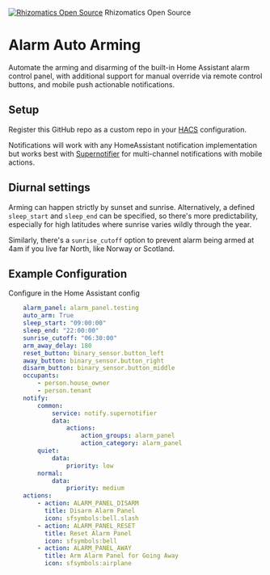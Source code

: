 [![Rhizomatics Open Source](https://avatars.githubusercontent.com/u/162821163?s=96&v=4)](https://github.com/rhizomatics) Rhizomatics Open Source



# Alarm Auto Arming

Automate the arming and disarming of the built-in Home Assistant alarm 
control panel, with additional support for manual override via remote
control buttons, and mobile push actionable notifications.


## Setup

Register this GitHub repo as a custom repo 
in your [HACS]( https://hacs.xyz) configuration. 

Notifications will work with any HomeAssistant notification implementation
but works best with [Supernotifier](https://jeyrb.github.io/hass_supernotify/) for multi-channel notifications with mobile actions.

## Diurnal settings

Arming can happen strictly by sunset and sunrise. 
Alternatively, a defined `sleep_start` and `sleep_end` can be specified, so there's more
predictability, especially for high latitudes where sunrise varies wildly through the year.

Similarly, there's a `sunrise_cutoff` option to prevent alarm being armed at 
4am if you live far North, like Norway or Scotland.

## Example Configuration
Configure in the Home Assistant config

```yaml
    alarm_panel: alarm_panel.testing
    auto_arm: True
    sleep_start: "09:00:00"
    sleep_end: "22:00:00"
    sunrise_cutoff: "06:30:00"
    arm_away_delay: 180
    reset_button: binary_sensor.button_left
    away_button: binary_sensor.button_right
    disarm_button: binary_sensor.button_middle
    occupants: 
        - person.house_owner
        - person.tenant
    notify:
        common:
            service: notify.supernotifier
            data: 
                actions: 
                    action_groups: alarm_panel
                    action_category: alarm_panel
        quiet: 
            data: 
                priority: low
        normal:
            data:
                priority: medium
    actions:
        - action: ALARM_PANEL_DISARM
          title: Disarm Alarm Panel
          icon: sfsymbols:bell.slash
        - action: ALARM_PANEL_RESET
          title: Reset Alarm Panel
          icon: sfsymbols:bell
        - action: ALARM_PANEL_AWAY
          title: Arm Alarm Panel for Going Away
          icon: sfsymbols:airplane

```
